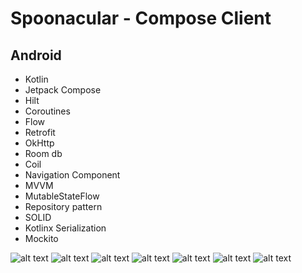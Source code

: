 # Spoonacular - Compose Client

## Android
- Kotlin
- Jetpack Compose
- Hilt
- Coroutines
- Flow 
- Retrofit 
- OkHttp
- Room db
- Coil
- Navigation Component
- MVVM
- MutableStateFlow
- Repository pattern
- SOLID
- Kotlinx Serialization
- Mockito

![alt text](./images/img_1.png)
![alt text](./images/img_2.png)
![alt text](./images/img_3.png)
![alt text](./images/img_4.png)
![alt text](./images/img_6.png)
![alt text](./images/img_5.png)
![alt text](./images/img_7.png)
